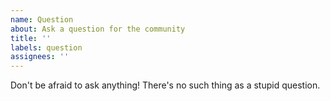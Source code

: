 ```yaml
---
name: Question
about: Ask a question for the community
title: ''
labels: question
assignees: ''
---
```


Don't be afraid to ask anything!
There's no such thing as a stupid question.
